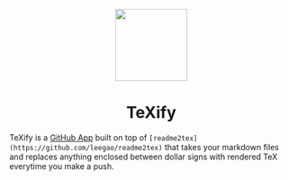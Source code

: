 <p align="center">
  <img width="128" src="https://image.ibb.co/gmVHga/logo.png" />
</p>

<h1 align="center">TeXify</h1>

TeXify is a [GitHub App](https://developer.github.com/apps/) built on top of `[readme2tex](https://github.com/leegao/readme2tex)` that takes your markdown files and replaces anything enclosed between dollar signs with rendered TeX everytime you make a push.
